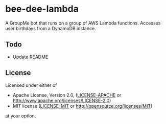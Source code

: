 # bee-dee-lambda
A GroupMe bot that runs on a group of AWS Lambda functions. Accesses user birthdays from a DynamoDB instance.

## Todo

* Update README

## License
Licensed under either of

 * Apache License, Version 2.0, ([LICENSE-APACHE](LICENSE-APACHE) or http://www.apache.org/licenses/LICENSE-2.0)
 * MIT license ([LICENSE-MIT](LICENSE-MIT) or http://opensource.org/licenses/MIT)

at your option.
